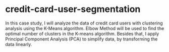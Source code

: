 # credit-card-user-segmentation
In this case study, I will analyze the data of credit card users with clustering analysis using the K-Means algorithm. Elbow Method will be used to find the optimal number of clusters in the K-means algorithm. Besides that, I apply Principal Component Analysis (PCA) to simplify data, by transforming the data linearly.
